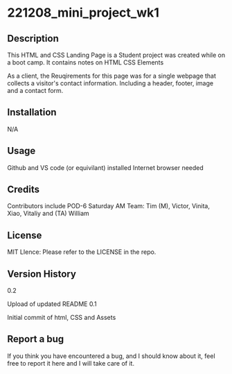 # 221208_mini_project_wk1

## Description

This HTML and CSS Landing Page is a Student project was created while on a boot camp. It contains notes on HTML CSS Elements


As a client, the Reuqirements for this page was for a  single webpage that collects a visitor's contact information. Including a header, footer, image and a contact form.

## Installation

N/A

## Usage

Github and VS code (or equivilant) installed
Internet browser needed


## Credits

Contributors include POD-6 Saturday AM Team: Tim (M), Victor, Vinita, Xiao, Vitaliy and (TA) William

## License

MIT LIence: Please refer to the LICENSE in the repo.

## Version History

0.2

Upload of updated README
0.1

Initial commit of html, CSS and Assets

## Report a bug

If you think you have encountered a bug, and I should know about it, feel free to report it here and I will take care of it.

